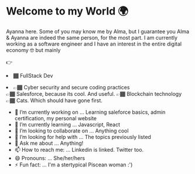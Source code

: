 # Welcome to my World  🌍

Ayanna here. Some of you may know me by Alma, but I guarantee you Alma & Ayanna are indeed the same person, for the most part. 
I am currently working as a software engineer and I have an interest in the entire digital economy 🤓 but mainly 

👉<li> 🏾 FullStack Dev </li>
<li> 👉🏾 Cyber security and secure coding practices </li>
👉🏾 Salesforce, because its cool. And useful.
👉🏾 Blockchain technology
👉🏾 Cats. Which should have gone first.

- 🔭 I’m currently working on ... Learning saleforce basics, admin certification, my personal website
- 🌱 I’m currently learning ... Javascript, React
- 👯 I’m looking to collaborate on ... Anything cool
- 🤔 I’m looking for help with ... The topics previously listed
- 💬 Ask me about ... Anything!
- 📫 How to reach me: ... Linkedin is linked. Twitter too.
- 😄 Pronouns: ... She/her/hers
- ⚡ Fun fact: ... I'm a stertypical Piscean woman :')

 
